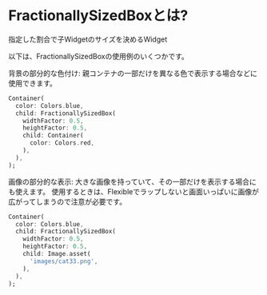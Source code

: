 # FractionallySizedBoxとは?
指定した割合で子Widgetのサイズを決めるWidget

以下は、FractionallySizedBoxの使用例のいくつかです。

背景の部分的な色付け:
親コンテナの一部だけを異なる色で表示する場合などに使用できます。

```dart
Container(
  color: Colors.blue,
  child: FractionallySizedBox(
    widthFactor: 0.5,
    heightFactor: 0.5,
    child: Container(
      color: Colors.red,
    ),
  ),
);
```

画像の部分的な表示:
大きな画像を持っていて、その一部だけを表示する場合にも使えます。
使用するときは、Flexibleでラップしないと画面いっぱいに画像が広がってしまうので注意が必要です。

```dart
Container(
  color: Colors.blue,
  child: FractionallySizedBox(
    widthFactor: 0.5,
    heightFactor: 0.5,
    child: Image.asset(
      'images/cat33.png',
    ),
  ),
);
```